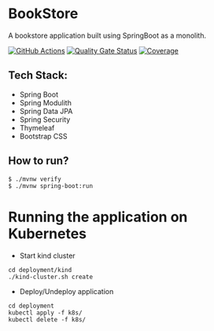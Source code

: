 # BookStore
A bookstore application built using SpringBoot as a monolith.

[![GitHub Actions](https://github.com/sivaprasadreddy/bookstore/actions/workflows/maven.yml/badge.svg)](https://github.com/sivaprasadreddy/bookstore/actions/workflows/maven.yml)
[![Quality Gate Status](https://sonarcloud.io/api/project_badges/measure?project=sivaprasadreddy_bookstore&metric=alert_status)](https://sonarcloud.io/summary/new_code?id=sivaprasadreddy_bookstore)
[![Coverage](https://sonarcloud.io/api/project_badges/measure?project=sivaprasadreddy_bookstore&metric=coverage)](https://sonarcloud.io/summary/new_code?id=sivaprasadreddy_bookstore)

## Tech Stack:
* Spring Boot
* Spring Modulith
* Spring Data JPA
* Spring Security
* Thymeleaf
* Bootstrap CSS

## How to run?

```shell
$ ./mvnw verify
$ ./mvnw spring-boot:run
```

# Running the application on Kubernetes

* Start kind cluster

```shell
cd deployment/kind
./kind-cluster.sh create
```

* Deploy/Undeploy application

```shell
cd deployment
kubectl apply -f k8s/
kubectl delete -f k8s/
```
